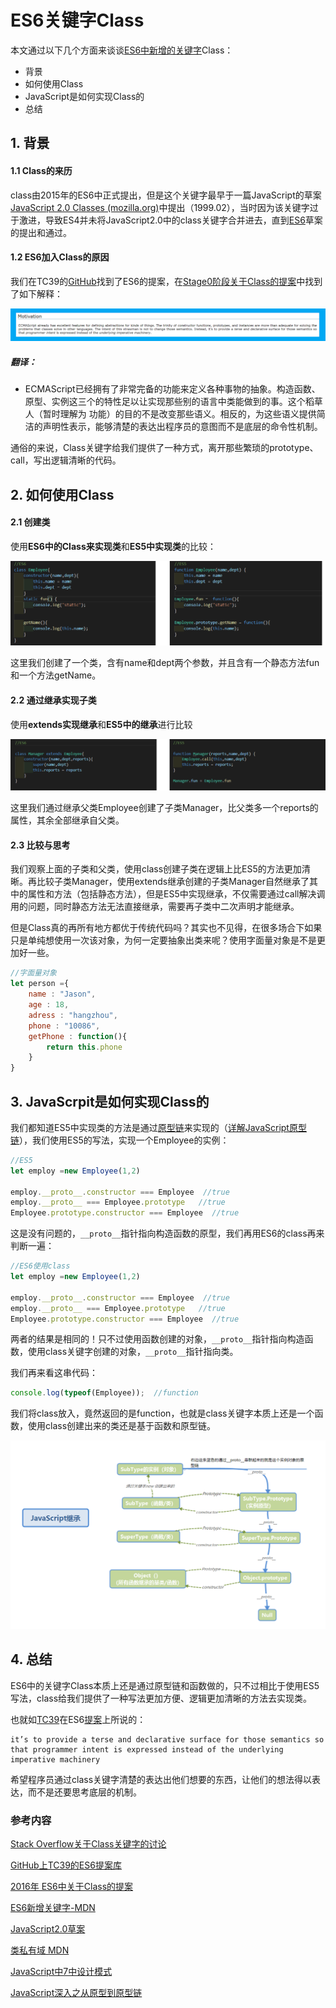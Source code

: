 # ES6关键字Class

本文通过以下几个方面来谈谈[ES6中新增的关键字](https://developer.mozilla.org/en-US/docs/Web/JavaScript/Reference/Lexical_grammar#Keywords)Class：

- 背景
- 如何使用Class
- JavaScript是如何实现Class的
- 总结

## 1. 背景

#### 1.1 Class的来历

class由2015年的ES6中正式提出，但是这个关键字最早于一篇JavaScript的草案[JavaScript 2.0 Classes (mozilla.org)](https://www-archive.mozilla.org/js/language/js20-1999-02-18/classes.html)中提出（1999.02），当时因为该关键字过于激进，导致ES4并未将JavaScript2.0中的class关键字合并进去，直到[ES6](https://github.com/tc39/ecma262)草案的提出和通过。

#### 1.2 ES6加入Class的原因

我们在TC39的[GitHub](https://github.com/tc39/ecma262)找到了ES6的提案，在[Stage0阶段关于Class的提案](https://web.archive.org/web/20160729180156/http://wiki.ecmascript.org/doku.php?id=harmony:classes#const)中找到了如下解释：

![image-20201213151123623](https://github.com/ONLY-yours/Picture/raw/main/image-reason-new.png)

##### 翻译：

- ECMAScript已经拥有了非常完备的功能来定义各种事物的抽象。构造函数、原型、实例这三个的特性足以让实现那些别的语言中类能做到的事。这个稻草人（暂时理解为 功能）的目的不是改变那些语义。相反的，为这些语义提供简洁的声明性表示，能够清楚的表达出程序员的意图而不是底层的命令性机制。

通俗的来说，Class关键字给我们提供了一种方式，离开那些繁琐的prototype、call，写出逻辑清晰的代码。

## 2. 如何使用Class

#### 2.1 创建类

使用**ES6中的Class来实现类**和**ES5中实现类**的比较：

![image-20201213162233233](https://github.com/ONLY-yours/Picture/raw/main/image-2020.png)

这里我们创建了一个类，含有name和dept两个参数，并且含有一个静态方法fun和一个方法getName。

#### 2.2 通过继承实现子类

使用**extends实现继承**和**ES5中的继承**进行比较

![image-20201213161227035](https://github.com/ONLY-yours/Picture/raw/main/image.png)

这里我们通过继承父类Employee创建了子类Manager，比父类多一个reports的属性，其余全部继承自父类。

#### 2.3 比较与思考

我们观察上面的子类和父类，使用class创建子类在逻辑上比ES5的方法更加清晰。再比较子类Manager，使用extends继承创建的子类Manager自然继承了其中的属性和方法（包括静态方法），但是ES5中实现继承，不仅需要通过call解决调用的问题，同时静态方法无法直接继承，需要再子类中二次声明才能继承。

但是Class真的再所有地方都优于传统代码吗？其实也不见得，在很多场合下如果只是单纯想使用一次该对象，为何一定要抽象出类来呢？使用字面量对象是不是更加好一些。

```javascript
//字面量对象
let person ={
    name : "Jason",
    age : 18,
    adress : "hangzhou",
    phone : "10086",
    getPhone : function(){
        return this.phone
    }
}
```

## 3. JavaScrpit是如何实现Class的

我们都知道ES5中实现类的方法是通过[原型链](https://developer.mozilla.org/zh-CN/docs/Web/JavaScript/Inheritance_and_the_prototype_chain)来实现的（[详解JavaScript原型链](https://github.com/mqyqingfeng/Blog/issues/2)），我们使用ES5的写法，实现一个Employee的实例：

```javascript
//ES5 
let employ =new Employee(1,2)

employ.__proto__.constructor === Employee  //true
employ.__proto__ === Employee.prototype   //true
Employee.prototype.constructor === Employee  //true
```

这是没有问题的，```__proto__```指针指向构造函数的原型，我们再用ES6的class再来判断一遍：

```javascript
//ES6使用class
let employ =new Employee(1,2)

employ.__proto__.constructor === Employee  //true
employ.__proto__ === Employee.prototype   //true
Employee.prototype.constructor === Employee  //true
```

两者的结果是相同的！只不过使用函数创建的对象，```__proto__```指针指向构造函数，使用class关键字创建的对象，```__proto__```指针指向类。

我们再来看这串代码：

```javascript
console.log(typeof(Employee));	//function
```

我们将class放入，竟然返回的是function，也就是class关键字本质上还是一个函数，使用class创建出来的类还是基于函数和原型链。

![image](https://github.com/ONLY-yours/Picture/raw/main/image-20201203164243589.png)

## 4. 总结

ES6中的关键字Class本质上还是通过原型链和函数做的，只不过相比于使用ES5写法，class给我们提供了一种写法更加方便、逻辑更加清晰的方法去实现类。

也就如[TC39](https://github.com/tc39/)在ES6[提案](https://web.archive.org/web/20160729180156/http://wiki.ecmascript.org/doku.php?id=harmony:classes#const)上所说的：

```
it’s to provide a terse and declarative surface for those semantics so that programmer intent is expressed instead of the underlying imperative machinery
```

希望程序员通过class关键字清楚的表达出他们想要的东西，让他们的想法得以表达，而不是还要思考底层的机制。

### 参考内容

[Stack Overflow关于Class关键字的讨论](https://stackoverflow.com/questions/1728984/class-keyword-in-javascript)

[GitHub上TC39的ES6提案库](https://github.com/tc39/ecma262)

[2016年 ES6中关于Class的提案](https://web.archive.org/web/20160729180156/http://wiki.ecmascript.org/doku.php?id=harmony:classes#const)

[ES6新增关键字-MDN](https://developer.mozilla.org/en-US/docs/Web/JavaScript/Reference/Lexical_grammar#Keywords)

[JavaScript2.0草案](https://www-archive.mozilla.org/js/language/js20-1999-02-18/classes.html)

[类私有域  MDN ](https://developer.mozilla.org/zh-CN/docs/Web/JavaScript/Reference/Classes/Private_class_fields)

[JavaScript中7中设计模式](https://medium.com/javascript-in-plain-english/7-javascript-design-patterns-every-developer-should-know-df9c40e7debf)

[JavaScript深入之从原型到原型链](https://github.com/mqyqingfeng/Blog/issues/2)



